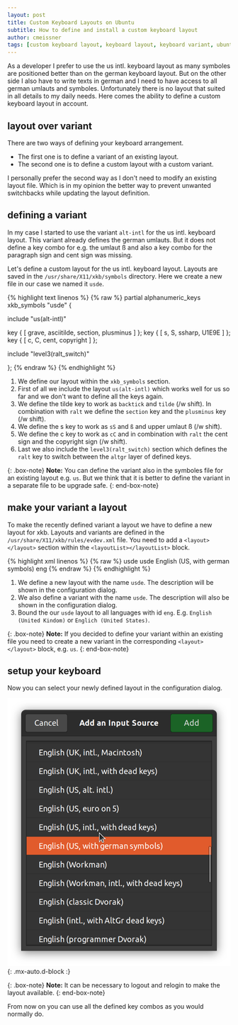 ```yaml
---
layout: post
title: Custom Keyboard Layouts on Ubuntu
subtitle: How to define and install a custom keyboard layout
author: cmeissner
tags: [custom keyboard layout, keyboard layout, keyboard variant, ubuntu]
---
```


As a developer I prefer to use the us intl. keyboard layout as many symboles are positioned better than on the german keyboard layout.
But on the other side I also have to write texts in german and I need to have access to all german umlauts and symboles. Unfortunately there is no layout that suited in all details to my daily needs. Here comes the ability to define a custom keyboard layout in account.

## layout over variant

There are two ways of defining your keyboard arrangement.

* The first one is to define a variant of an existing layout.
* The second one is to define a custom layout with a custom variant.

I personally prefer the second way as I don't need to modify an existing layout file. Which is in my opinion the better way to prevent unwanted switchbacks while updating the layout definition.

## defining a variant

In my case I started to use the variant `alt-intl` for the us intl. keyboard layout. This variant already defines the german umlauts. But it does not define a key combo for e.g. the umlaut ß and also a key combo for the paragraph sign and cent sign was missing.

Let's define a custom layout for the us intl. keyboard layout. Layouts are saved in the `/usr/share/X11/xkb/symbols` directory. Here we create a new file in our case we named it `usde`.

<!-- markdownlint-disable MD033 -->
{% highlight text linenos %}
{% raw %}
partial alphanumeric_keys
xkb_symbols "usde" {

   include "us(alt-intl)"

   key <TLDE> { [    grave,    asciitilde,    section,    plusminus    ] };
   key <AC02> { [    s,        S,             ssharp,     U1E9E        ] };
   key <AB03> { [    c,        C,             cent,       copyright    ] };

   include "level3(ralt_switch)"

};
{% endraw %}
{% endhighlight %}
<!-- markdownlint-enable MD033 -->

1. We define our layout within the `xkb_symbols` section.
2. First of all we include the layout `us(alt-intl)` which works well for us so far and we don't want to define all the keys again.
3. We define the tilde key to work as `backtick` and `tilde` (/w shift). In combination with `ralt` we define the `section` key and the `plusminus` key (/w shift).
4. We define the s key to work as `sS` and `ß` and upper umlaut ß (/w shift).
5. We define the c key to work as `cC` and in combination with `ralt` the cent sign and the copyright sign  (/w shift).
6. Last we also include the `level3(ralt_switch)` section which defines the `ralt` key to switch between the `altgr` layer of defined keys.

{: .box-note}
**Note:** You can define the variant also in the symboles file for an existing layout e.g. `us`. But we think that it is better to define the variant in a separate file to be upgrade safe.
{: end-box-note}

## make your variant a layout

To make the recently defined variant a layout we have to define a new layout for xkb. Layouts and variants are defined in the `/usr/share/X11/xkb/rules/evdev.xml` file. You need to add a `<layout></layout>` section within the `<layoutList></layoutList>` block.

<!-- markdownlint-disable MD033 -->
{% highlight xml linenos %}
{% raw %}
<layout>
  <configItem>
    <name>usde</name>
    <shortDescription>usde</shortDescription>
    <description>English (US, with german symbols)</description>
    <languageList>
      <iso639Id>eng</iso639Id>
    </languageList>
  </configItem>
</layout>
{% endraw %}
{% endhighlight %}
<!-- markdownlint-enable MD033 -->

1. We define a new layout with the name `usde`. The description will be shown in the configuration dialog.
2. We also define a variant with the name `usde`. The description will also be shown in the configuration dialog.
3. Bound the our `usde` layout to all languages with id `eng`. E.g. `English (United Kindom)` or `Englich (United States)`.

{: .box-note}
**Note:** If you decided to define your variant within an existing file you need to create a new variant in the corresponding `<layout></layout>` block, e.g. `us`.
{: end-box-note}

## setup your keyboard

Now you can select your newly defined layout in the configuration dialog.

![Select your keyboard layout](../assets/img/select_keyboard_layout.png){: .mx-auto.d-block :}

{: .box-note}
**Note:** It can be necessary to logout and relogin to make the layout available.
{: end-box-note}

From now on you can use all the defined key combos as you would normally do.

